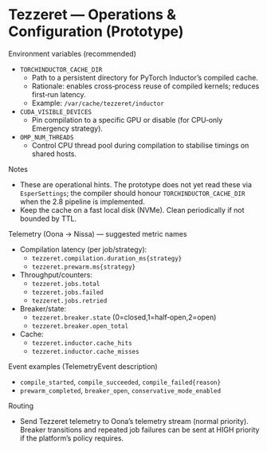 # Tezzeret — Operations & Configuration (Prototype)

Environment variables (recommended)
- `TORCHINDUCTOR_CACHE_DIR`
  - Path to a persistent directory for PyTorch Inductor’s compiled cache.
  - Rationale: enables cross‑process reuse of compiled kernels; reduces first‑run latency.
  - Example: `/var/cache/tezzeret/inductor`
- `CUDA_VISIBLE_DEVICES`
  - Pin compilation to a specific GPU or disable (for CPU‑only Emergency strategy).
- `OMP_NUM_THREADS`
  - Control CPU thread pool during compilation to stabilise timings on shared hosts.

Notes
- These are operational hints. The prototype does not yet read these via `EsperSettings`; the compiler should honour `TORCHINDUCTOR_CACHE_DIR` when the 2.8 pipeline is implemented.
- Keep the cache on a fast local disk (NVMe). Clean periodically if not bounded by TTL.

Telemetry (Oona → Nissa) — suggested metric names
- Compilation latency (per job/strategy):
  - `tezzeret.compilation.duration_ms{strategy}`
  - `tezzeret.prewarm.ms{strategy}`
- Throughput/counters:
  - `tezzeret.jobs.total`
  - `tezzeret.jobs.failed`
  - `tezzeret.jobs.retried`
- Breaker/state:
  - `tezzeret.breaker.state` (0=closed,1=half‑open,2=open)
  - `tezzeret.breaker.open_total`
- Cache:
  - `tezzeret.inductor.cache_hits`
  - `tezzeret.inductor.cache_misses`

Event examples (TelemetryEvent description)
- `compile_started`, `compile_succeeded`, `compile_failed{reason}`
- `prewarm_completed`, `breaker_open`, `conservative_mode_enabled`

Routing
- Send Tezzeret telemetry to Oona’s telemetry stream (normal priority). Breaker transitions and repeated job failures can be sent at HIGH priority if the platform’s policy requires.

